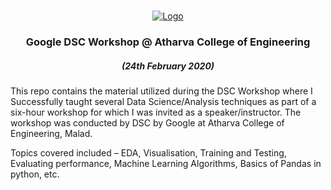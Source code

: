 
<!-- PROJECT LOGO -->
<br />
<p align="center">
  <a href="https://github.com/reubence/Google-DSC-Workshop-2020">
    <img src="https://cdn.hashnode.com/res/hashnode/image/upload/v1563888018200/lJaohMmyY.png" alt="Logo" >
  </a>

  <h3 align="center">Google DSC Workshop @ Atharva College of Engineering</h3>
  <h5 align = "center"> (24th February 2020) </h5>

  <p >
This repo contains the material utilized during the DSC Workshop where I Successfully taught several Data Science/Analysis techniques as part of a six-hour workshop for which I was invited as a speaker/instructor. The workshop was conducted by DSC by Google at Atharva College of Engineering, Malad.

Topics covered included – EDA, Visualisation, Training and Testing, Evaluating performance, Machine Learning Algorithms, Basics of Pandas in python, etc. 
    <br />
    <br />
  </p>
</p>

